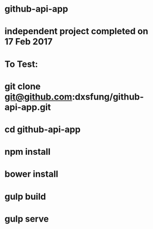 # github-api-app
# independent project completed on 17 Feb 2017
# To Test:
# git clone git@github.com:dxsfung/github-api-app.git
# cd github-api-app
# npm install
# bower install
# gulp build
# gulp serve
